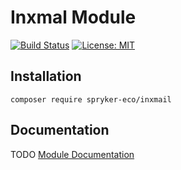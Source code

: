 # Inxmal Module

[![Build Status](https://travis-ci.org/spryker-eco/inxmail.svg?branch=master)](https://travis-ci.org/spryker-eco/inxmail)
[![License: MIT](https://img.shields.io/badge/License-MIT-yellow.svg)](https://opensource.org/licenses/MIT)

## Installation

```
composer require spryker-eco/inxmail
```

## Documentation
TODO
[Module Documentation](https://academy.spryker.com)
